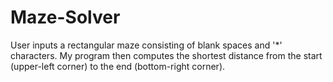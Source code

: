 # Maze-Solver
User inputs a rectangular maze consisting of blank spaces and '*' characters. My program then computes the shortest distance from the start (upper-left corner) to the end (bottom-right corner).
